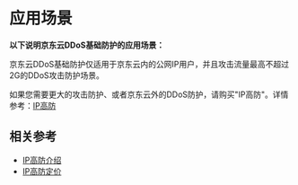 # 应用场景

**以下说明京东云DDoS基础防护的应用场景：**

京东云DDoS基础防护仅适用于京东云内的公网IP用户，并且攻击流量最高不超过2G的DDoS攻击防护场景。

如果您需要更大的攻击防护、或者京东云外的DDoS防护，请购买"IP高防"。详情参考：[IP高防](http://www.jdcloud.com/cn/products/anti-ddos-pro)

 



## 相关参考

- [IP高防介绍](https://github.com/jdcloudcom/cn/blob/edit/documentation/Cloud-Security/Anti-DDoS-Pro/Introduction/Product-Overview.md)
- [IP高防定价](https://github.com/jdcloudcom/cn/blob/edit/documentation/Cloud-Security/Anti-DDoS-Pro/Pricing/Price-Overview.md)
